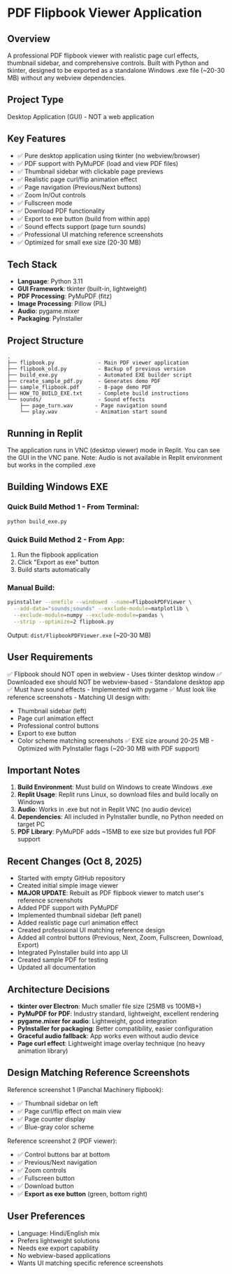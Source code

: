 # PDF Flipbook Viewer Application

## Overview
A professional PDF flipbook viewer with realistic page curl effects, thumbnail sidebar, and comprehensive controls. Built with Python and tkinter, designed to be exported as a standalone Windows .exe file (~20-30 MB) without any webview dependencies.

## Project Type
Desktop Application (GUI) - NOT a web application

## Key Features
- ✅ Pure desktop application using tkinter (no webview/browser)
- ✅ PDF support with PyMuPDF (load and view PDF files)
- ✅ Thumbnail sidebar with clickable page previews
- ✅ Realistic page curl/flip animation effect
- ✅ Page navigation (Previous/Next buttons)
- ✅ Zoom In/Out controls
- ✅ Fullscreen mode
- ✅ Download PDF functionality
- ✅ Export to exe button (build from within app)
- ✅ Sound effects support (page turn sounds)
- ✅ Professional UI matching reference screenshots
- ✅ Optimized for small exe size (20-30 MB)

## Tech Stack
- **Language**: Python 3.11
- **GUI Framework**: tkinter (built-in, lightweight)
- **PDF Processing**: PyMuPDF (fitz)
- **Image Processing**: Pillow (PIL)
- **Audio**: pygame.mixer
- **Packaging**: PyInstaller

## Project Structure
```
.
├── flipbook.py              - Main PDF viewer application
├── flipbook_old.py          - Backup of previous version
├── build_exe.py             - Automated EXE builder script
├── create_sample_pdf.py     - Generates demo PDF
├── sample_flipbook.pdf      - 8-page demo PDF
├── HOW_TO_BUILD_EXE.txt     - Complete build instructions
└── sounds/                  - Sound effects
    ├── page_turn.wav       - Page navigation sound
    └── play.wav            - Animation start sound
```

## Running in Replit
The application runs in VNC (desktop viewer) mode in Replit. You can see the GUI in the VNC pane.
Note: Audio is not available in Replit environment but works in the compiled .exe

## Building Windows EXE

### Quick Build Method 1 - From Terminal:
```bash
python build_exe.py
```

### Quick Build Method 2 - From App:
1. Run the flipbook application
2. Click "Export as exe" button
3. Build starts automatically

### Manual Build:
```bash
pyinstaller --onefile --windowed --name=FlipbookPDFViewer \
  --add-data="sounds;sounds" --exclude-module=matplotlib \
  --exclude-module=numpy --exclude-module=pandas \
  --strip --optimize=2 flipbook.py
```

Output: `dist/FlipbookPDFViewer.exe` (~20-30 MB)

## User Requirements
✅ Flipbook should NOT open in webview - Uses tkinter desktop window
✅ Downloaded exe should NOT be webview-based - Standalone desktop app  
✅ Must have sound effects - Implemented with pygame
✅ Must look like reference screenshots - Matching UI design with:
  - Thumbnail sidebar (left)
  - Page curl animation effect
  - Professional control buttons
  - Export to exe button
  - Color scheme matching screenshots
✅ EXE size around 20-25 MB - Optimized with PyInstaller flags (~20-30 MB with PDF support)

## Important Notes
1. **Build Environment**: Must build on Windows to create Windows .exe
2. **Replit Usage**: Replit runs Linux, so download files and build locally on Windows
3. **Audio**: Works in .exe but not in Replit VNC (no audio device)
4. **Dependencies**: All included in PyInstaller bundle, no Python needed on target PC
5. **PDF Library**: PyMuPDF adds ~15MB to exe size but provides full PDF support

## Recent Changes (Oct 8, 2025)
- Started with empty GitHub repository
- Created initial simple image viewer
- **MAJOR UPDATE**: Rebuilt as PDF flipbook viewer to match user's reference screenshots
- Added PDF support with PyMuPDF
- Implemented thumbnail sidebar (left panel)
- Added realistic page curl animation effect
- Created professional UI matching reference design
- Added all control buttons (Previous, Next, Zoom, Fullscreen, Download, Export)
- Integrated PyInstaller build into app UI
- Created sample PDF for testing
- Updated all documentation

## Architecture Decisions
- **tkinter over Electron**: Much smaller file size (25MB vs 100MB+)
- **PyMuPDF for PDF**: Industry standard, lightweight, excellent rendering
- **pygame.mixer for audio**: Lightweight, good integration
- **PyInstaller for packaging**: Better compatibility, easier configuration
- **Graceful audio fallback**: App works even without audio device
- **Page curl effect**: Lightweight image overlay technique (no heavy animation library)

## Design Matching Reference Screenshots
Reference screenshot 1 (Panchal Machinery flipbook):
- ✅ Thumbnail sidebar on left
- ✅ Page curl/flip effect on main view
- ✅ Page counter display
- ✅ Blue-gray color scheme

Reference screenshot 2 (PDF viewer):
- ✅ Control buttons bar at bottom
- ✅ Previous/Next navigation
- ✅ Zoom controls
- ✅ Fullscreen button
- ✅ Download button
- ✅ **Export as exe button** (green, bottom right)

## User Preferences
- Language: Hindi/English mix
- Prefers lightweight solutions
- Needs exe export capability
- No webview-based applications
- Wants UI matching specific reference screenshots
